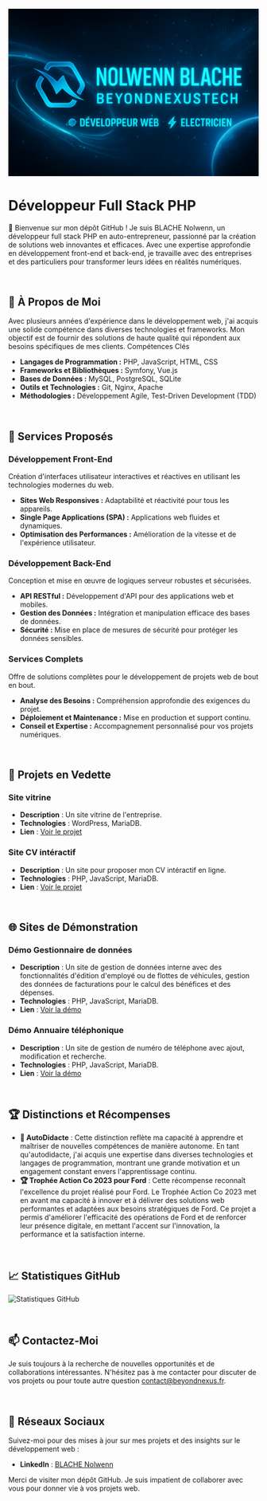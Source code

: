 [![BeyondNexusTech](/banner_blache-nolwenn_2025.png)](https://www.beyondnexus.fr)

# Développeur Full Stack PHP

👋 Bienvenue sur mon dépôt GitHub ! Je suis BLACHE Nolwenn, un développeur full stack PHP en auto-entrepreneur, passionné par la création de solutions web innovantes et efficaces. Avec une expertise approfondie en développement front-end et back-end, je travaille avec des entreprises et des particuliers pour transformer leurs idées en réalités numériques.

<br>

## 🚀 À Propos de Moi

Avec plusieurs années d'expérience dans le développement web, j'ai acquis une solide compétence dans diverses technologies et frameworks. Mon objectif est de fournir des solutions de haute qualité qui répondent aux besoins spécifiques de mes clients.
Compétences Clés

- **Langages de Programmation :** PHP, JavaScript, HTML, CSS
- **Frameworks et Bibliothèques :** Symfony, Vue.js
- **Bases de Données :** MySQL, PostgreSQL, SQLite
- **Outils et Technologies :** Git, Nginx, Apache
- **Méthodologies :** Développement Agile, Test-Driven Development (TDD)

<br>

## 💼 Services Proposés

### Développement Front-End

Création d'interfaces utilisateur interactives et réactives en utilisant les technologies modernes du web.

- **Sites Web Responsives :** Adaptabilité et réactivité pour tous les appareils.
- **Single Page Applications (SPA) :** Applications web fluides et dynamiques.
- **Optimisation des Performances :** Amélioration de la vitesse et de l'expérience utilisateur.

### Développement Back-End

Conception et mise en œuvre de logiques serveur robustes et sécurisées.

- **API RESTful :** Développement d'API pour des applications web et mobiles.
- **Gestion des Données :** Intégration et manipulation efficace des bases de données.
- **Sécurité :** Mise en place de mesures de sécurité pour protéger les données sensibles.

### Services Complets

Offre de solutions complètes pour le développement de projets web de bout en bout.

- **Analyse des Besoins :** Compréhension approfondie des exigences du projet.
- **Déploiement et Maintenance :** Mise en production et support continu.
- **Conseil et Expertise :** Accompagnement personnalisé pour vos projets numériques.

<br>

## 🌟 **Projets en Vedette**

### Site vitrine
- **Description** : Un site vitrine de l'entreprise.
- **Technologies** : WordPress, MariaDB.
- **Lien** : [Voir le projet](https://www.beyondnexus.fr)

### Site CV intéractif
- **Description** : Un site pour proposer mon CV intéractif en ligne.
- **Technologies** : PHP, JavaScript, MariaDB.
- **Lien** : [Voir le projet](https://www.cv.blache-nolwenn.fr)

<br>

## 🌐 **Sites de Démonstration**

### Démo Gestionnaire de données
- **Description** : Un site de gestion de données interne avec des fonctionnalités d'édition d'employé ou de flottes de véhicules, gestion des données de facturations pour le calcul des bénéfices et des dépenses.
- **Technologies** : PHP, JavaScript, MariaDB.
- **Lien** : [Voir la démo](https://www.demo.data-manager.blache-nolwenn.fr)

### Démo Annuaire téléphonique
- **Description** : Un site de gestion de numéro de téléphone avec ajout, modification et recherche.
- **Technologies** : PHP, JavaScript, MariaDB.
- **Lien** : [Voir la démo](https://demo.phone-book.blache-nolwenn.fr)

<br>

## 🏆 Distinctions et Récompenses

- **📃 AutoDidacte** : Cette distinction reflète ma capacité à apprendre et maîtriser de nouvelles compétences de manière autonome.
En tant qu'autodidacte, j'ai acquis une expertise dans diverses technologies et langages de programmation, montrant une grande motivation et un engagement constant envers l'apprentissage continu.
- **🏆 Trophée Action Co 2023 pour Ford** : Cette récompense reconnaît l'excellence du projet réalisé pour Ford. Le Trophée Action Co 2023 met en avant ma capacité à innover et à délivrer des solutions web performantes et adaptées aux besoins stratégiques de Ford.
Ce projet a permis d'améliorer l'efficacité des opérations de Ford et de renforcer leur présence digitale, en mettant l'accent sur l'innovation, la performance et la satisfaction interne.

<br>

## 📈 Statistiques GitHub

![Statistiques GitHub](https://github-readme-stats.vercel.app/api?username=neshkel&show_icons=true)

<br>

## 📫 Contactez-Moi

Je suis toujours à la recherche de nouvelles opportunités et de collaborations intéressantes. N'hésitez pas à me contacter pour discuter de vos projets ou pour toute autre question [contact@beyondnexus.fr](mailto:contact@beyondnexus.fr).

<br>

## 🔗 Réseaux Sociaux

Suivez-moi pour des mises à jour sur mes projets et des insights sur le développement web :

- **LinkedIn** : [BLACHE Nolwenn](https://www.linkedin.com/in/bn-web)

Merci de visiter mon dépôt GitHub. Je suis impatient de collaborer avec vous pour donner vie à vos projets web.
